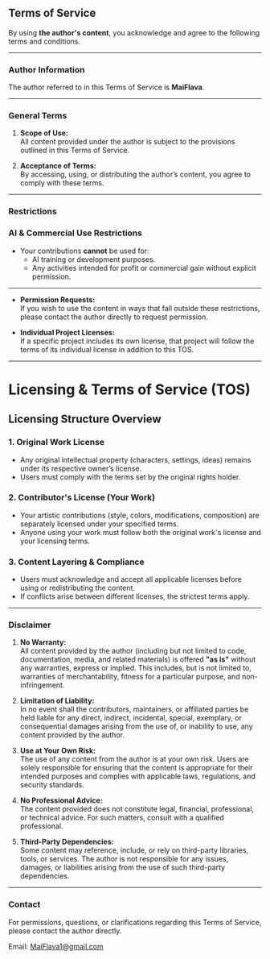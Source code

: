 ## **Terms of Service**

By using **the author's content**, you acknowledge and agree to the following terms and conditions.

---

### **Author Information**

The author referred to in this Terms of Service is **MaiFlava**.

---

### **General Terms**

1. **Scope of Use:**  
   All content provided under the author is subject to the provisions outlined in this Terms of Service.  
   
2. **Acceptance of Terms:**  
   By accessing, using, or distributing the author’s content, you agree to comply with these terms.

---

### **Restrictions**

### AI & Commercial Use Restrictions
- Your contributions **cannot** be used for:
  - AI training or development purposes.
  - Any activities intended for profit or commercial gain without explicit permission.

---

- **Permission Requests:**  
  If you wish to use the content in ways that fall outside these restrictions, please contact the author directly to request permission.  

- **Individual Project Licenses:**  
  If a specific project includes its own license, that project will follow the terms of its individual license in addition to this TOS.

---

# Licensing & Terms of Service (TOS)

## Licensing Structure Overview

### 1. Original Work License
- Any original intellectual property (characters, settings, ideas) remains under its respective owner’s license.
- Users must comply with the terms set by the original rights holder.

### 2. Contributor's License (Your Work)
- Your artistic contributions (style, colors, modifications, composition) are separately licensed under your specified terms.
- Anyone using your work must follow both the original work's license and your licensing terms.

### 3. Content Layering & Compliance
- Users must acknowledge and accept all applicable licenses before using or redistributing the content.
- If conflicts arise between different licenses, the strictest terms apply.

---

### **Disclaimer**

1. **No Warranty:**  
   All content provided by the author (including but not limited to code, documentation, media, and related materials) is offered **"as is"** without any warranties, express or implied. This includes, but is not limited to, warranties of merchantability, fitness for a particular purpose, and non-infringement.  

2. **Limitation of Liability:**  
   In no event shall the contributors, maintainers, or affiliated parties be held liable for any direct, indirect, incidental, special, exemplary, or consequential damages arising from the use of, or inability to use, any content provided by the author.  

3. **Use at Your Own Risk:**  
   The use of any content from the author is at your own risk. Users are solely responsible for ensuring that the content is appropriate for their intended purposes and complies with applicable laws, regulations, and security standards.  

4. **No Professional Advice:**  
   The content provided does not constitute legal, financial, professional, or technical advice. For such matters, consult with a qualified professional.  

5. **Third-Party Dependencies:**  
   Some content may reference, include, or rely on third-party libraries, tools, or services. The author is not responsible for any issues, damages, or liabilities arising from the use of such third-party dependencies.

---

### **Contact**

For permissions, questions, or clarifications regarding this Terms of Service, please contact the author directly.

Email: MaiFlava1@gmail.com
